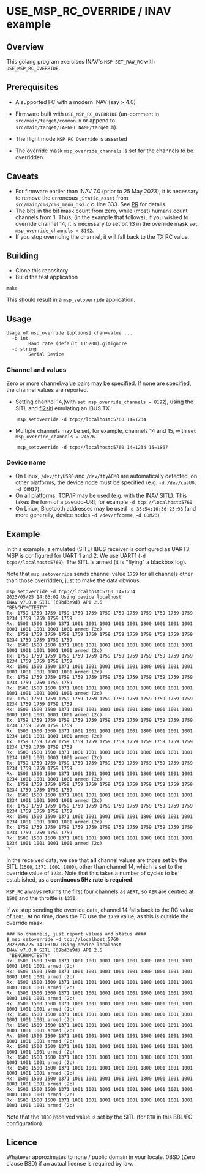 # USE_MSP_RC_OVERRIDE / INAV example

## Overview

This golang program exercises INAV's  `MSP SET_RAW_RC` with `USE_MSP_RC_OVERRIDE`.

## Prerequisites

* A supported FC with a modern INAV (say > 4.0)
* Firmware built with  `USE_MSP_RC_OVERRIDE` (un-comment in `src/main/target/common.h` or append to `src/main/target/TARGET_NAME/target.h`).

* The flight mode `MSP RC Override` is asserted
* The override mask `msp_override_channels` is set for the channels to be overridden.

## Caveats

* For firmware earlier than INAV 7.0 (prior to 25 May 2023), it is necessary to remove the erroneous `_Static_asset` from `src/main/cms/cms_menu_osd.c` c. line 333. See [PR](https://github.com/iNavFlight/inav/pull/9077) for details.
* The bits in the bit mask count from zero, while (most) humans count channels from 1. Thus, (in the example that follows), if you wished to override channel 14, it is necessary to set bit 13 in the override mask `set msp_override_channels = 8192`.
* If you stop overriding the channel, it will fall back to the TX RC value.

## Building

* Clone this repository
* Build the test application

 ```
 make
 ```

This should result in a `msp_setoverride` application.

## Usage

```
Usage of msp_override [options] chan=value ...
  -b int
    	Baud rate (default 115200).gitignore
  -d string
    	Serial Device
```

### Channel and values

Zero or more channel:value pairs may be specified. If none are specified, the channel values are reported.

* Setting channel 14,(with  `set msp_override_channels = 8192`), using the SITL and [fl2sitl](https://github.com/stronnag/bbl2kml/wiki/fl2sitl) emulating an IBUS TX.

```
    msp_setoverride -d tcp://localhost:5760 14=1234
```

* Multiple channels may be set, for example, channels 14 and 15, with  `set msp_override_channels = 24576`

```
    msp_setoverride -d tcp://localhost:5760 14=1234 15=1867
```
### Device name

* On Linux, `/dev/ttyUSB0` and `/dev/ttyACM0` are automatically detected, on other platforms, the device node must be specified (e.g. `-d /dev/cuaU0`, `-d COM17`).
* On all platforms, TCP/IP may be used (e.g. with the INAV SITL). This takes the form of a pseudo-URI, for example `-d tcp://localhost:5760`
* On Linux, Bluetooth addresses may be used `-d 35:54:16:36:23:98` (and more generally, device nodes `-d /dev/rfcomm4`, `-d COM23`)


## Example

In this example, a emulated (SITL) IBUS receiver is configured as UART3. MSP is configured for UART 1 and 2. We use UART1 (`-d tcp://localhost:5760`). The SITL is armed (it is "flying" a blackbox log).

Note that `msp_setoverride` sends channel value `1759` for all channels other than those overridden, just to make the data obvious.

```
msp_setoverride -d tcp://localhost:5760 14=1234
2023/05/25 14:03:02 Using device localhost
INAV v7.0.0 SITL (69bd3e9d) API 2.5
"BENCHYMCTESTY"
Tx: 1759 1759 1759 1759 1759 1759 1759 1759 1759 1759 1759 1759 1759 1234 1759 1759 1759 1759
Rx: 1500 1500 1500 1371 1001 1001 1001 1001 1001 1800 1001 1001 1001 1001 1001 1001 1001 1001 armed (2c)
Tx: 1759 1759 1759 1759 1759 1759 1759 1759 1759 1759 1759 1759 1759 1234 1759 1759 1759 1759
Rx: 1500 1500 1500 1371 1001 1001 1001 1001 1001 1800 1001 1001 1001 1001 1001 1001 1001 1001 armed (2c)
Tx: 1759 1759 1759 1759 1759 1759 1759 1759 1759 1759 1759 1759 1759 1234 1759 1759 1759 1759
Rx: 1500 1500 1500 1371 1001 1001 1001 1001 1001 1800 1001 1001 1001 1001 1001 1001 1001 1001 armed (2c)
Tx: 1759 1759 1759 1759 1759 1759 1759 1759 1759 1759 1759 1759 1759 1234 1759 1759 1759 1759
Rx: 1500 1500 1500 1371 1001 1001 1001 1001 1001 1800 1001 1001 1001 1001 1001 1001 1001 1001 armed (2c)
Tx: 1759 1759 1759 1759 1759 1759 1759 1759 1759 1759 1759 1759 1759 1234 1759 1759 1759 1759
Rx: 1500 1500 1500 1371 1001 1001 1001 1001 1001 1800 1001 1001 1001 1001 1001 1001 1001 1001 armed (2c)
Tx: 1759 1759 1759 1759 1759 1759 1759 1759 1759 1759 1759 1759 1759 1234 1759 1759 1759 1759
Rx: 1500 1500 1500 1371 1001 1001 1001 1001 1001 1800 1001 1001 1001 1234 1001 1001 1001 1001 armed (2c)
Tx: 1759 1759 1759 1759 1759 1759 1759 1759 1759 1759 1759 1759 1759 1234 1759 1759 1759 1759
Rx: 1500 1500 1500 1371 1001 1001 1001 1001 1001 1800 1001 1001 1001 1234 1001 1001 1001 1001 armed (2c)
Tx: 1759 1759 1759 1759 1759 1759 1759 1759 1759 1759 1759 1759 1759 1234 1759 1759 1759 1759
Rx: 1500 1500 1500 1371 1001 1001 1001 1001 1001 1800 1001 1001 1001 1234 1001 1001 1001 1001 armed (2c)
Tx: 1759 1759 1759 1759 1759 1759 1759 1759 1759 1759 1759 1759 1759 1234 1759 1759 1759 1759
Rx: 1500 1500 1500 1371 1001 1001 1001 1001 1001 1800 1001 1001 1001 1234 1001 1001 1001 1001 armed (2c)
Tx: 1759 1759 1759 1759 1759 1759 1759 1759 1759 1759 1759 1759 1759 1234 1759 1759 1759 1759
Rx: 1500 1500 1500 1371 1001 1001 1001 1001 1001 1800 1001 1001 1001 1234 1001 1001 1001 1001 armed (2c)
Tx: 1759 1759 1759 1759 1759 1759 1759 1759 1759 1759 1759 1759 1759 1234 1759 1759 1759 1759
Rx: 1500 1500 1500 1371 1001 1001 1001 1001 1001 1800 1001 1001 1001 1234 1001 1001 1001 1001 armed (2c)
^C
```
In the received data, we see that **all** channel values are those set by the SITL (`1500`, `1371`, `1001`, `1800`), other than channel 14, which is set to the override value of `1234`. Note that this takes a number of cycles to be established, as a **continuous 5Hz rate is required**.

`MSP_RC` always returns the first four channels as `AERT`, so `AER` are centred at `1500` and the throttle is `1370`.

If we stop sending the override data, channel 14 falls back to the RC value of `1001`. At no time, does the FC use the `1759` value, as this is outside the override mask.

```
### No channels, just report values and status ####
$ msp_setoverride -d tcp://localhost:5760
2023/05/25 14:03:07 Using device localhost
INAV v7.0.0 SITL (69bd3e9d) API 2.5
 "BENCHYMCTESTY"
Rx: 1500 1500 1500 1371 1001 1001 1001 1001 1001 1800 1001 1001 1001 1001 1001 1001 armed (2c)
Rx: 1500 1500 1500 1371 1001 1001 1001 1001 1001 1800 1001 1001 1001 1001 1001 1001 armed (2c)
Rx: 1500 1500 1500 1371 1001 1001 1001 1001 1001 1800 1001 1001 1001 1001 1001 1001 armed (2c)
Rx: 1500 1500 1500 1371 1001 1001 1001 1001 1001 1800 1001 1001 1001 1001 1001 1001 armed (2c)
Rx: 1500 1500 1500 1371 1001 1001 1001 1001 1001 1800 1001 1001 1001 1001 1001 1001 armed (2c)
Rx: 1500 1500 1500 1371 1001 1001 1001 1001 1001 1800 1001 1001 1001 1001 1001 1001 armed (2c)
Rx: 1500 1500 1500 1371 1001 1001 1001 1001 1001 1800 1001 1001 1001 1001 1001 1001 armed (2c)
Rx: 1500 1500 1500 1371 1001 1001 1001 1001 1001 1800 1001 1001 1001 1001 1001 1001 armed (2c)
Rx: 1500 1500 1500 1371 1001 1001 1001 1001 1001 1800 1001 1001 1001 1001 1001 1001 armed (2c)
Rx: 1500 1500 1500 1371 1001 1001 1001 1001 1001 1800 1001 1001 1001 1001 1001 1001 armed (2c)
Rx: 1500 1500 1500 1371 1001 1001 1001 1001 1001 1800 1001 1001 1001 1001 1001 1001 armed (2c)
Rx: 1500 1500 1500 1371 1001 1001 1001 1001 1001 1800 1001 1001 1001 1001 1001 1001 armed (2c)
Rx: 1500 1500 1500 1371 1001 1001 1001 1001 1001 1800 1001 1001 1001 1001 1001 1001 armed (2c)
Rx: 1500 1500 1500 1371 1001 1001 1001 1001 1001 1800 1001 1001 1001 1001 1001 1001 armed (2c)
```

Note that the `1800` received value is set by the SITL (for `RTH` in this BBL/FC configuration).

## Licence

Whatever approximates to none / public domain in your locale. 0BSD (Zero clause BSD)  if an actual license is required by law.
